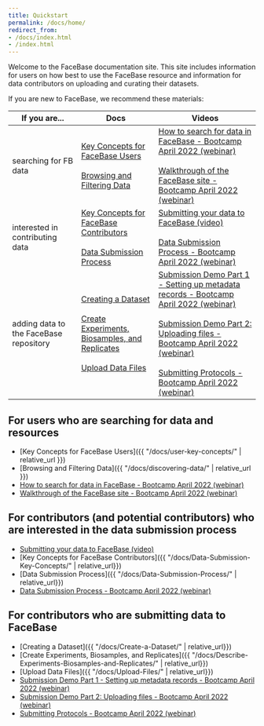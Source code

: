 ```yaml
---
title: Quickstart
permalink: /docs/home/
redirect_from:
- /docs/index.html
- /index.html
---
```


Welcome to the FaceBase documentation site. This site includes information for users on how best to use the FaceBase resource and information for data contributors on uploading and curating their datasets.

If you are new to FaceBase, we recommend these materials:

| If you are... | Docs | Videos |
|---|---|---|
| searching for FB data | [Key Concepts for FaceBase Users](/docs/user-key-concepts/)<br/><br/>[Browsing and Filtering Data](/docs/discovering-data/) | [How to search for data in FaceBase - Bootcamp April 2022 (webinar)](https://youtu.be/pEF4SYzA_Aw)<br/><br/>[Walkthrough of the FaceBase site - Bootcamp April 2022 (webinar)](https://youtu.be/65G8gIcqd04) |
| interested in contributing data | [Key Concepts for FaceBase Contributors](/docs/Data-Submission-Key-Concepts/)<br/><br/>[Data Submission Process](/docs/Data-Submission-Process/) | [Submitting your data to FaceBase (video)](https://youtu.be/S0gmerUo3I8)<br/><br/>[Data Submission Process - Bootcamp April 2022 (webinar)](https://youtu.be/S0gmerUo3I8) |
| adding data to the FaceBase repository | [Creating a Dataset](/docs/Create-a-Dataset/)<br/><br/>[Create Experiments, Biosamples, and Replicates](/docs/Describe-Experiments-Biosamples-and-Replicates/)<br/><br/>[Upload Data Files](/docs/Upload-Files/) | [Submission Demo Part 1 - Setting up metadata records - Bootcamp April 2022 (webinar)](https://youtu.be/DtYjI2rAHCs)<br/><br/>[Submission Demo Part 2: Uploading files - Bootcamp April 2022 (webinar)](https://youtu.be/BoRrrBSAOow)<br/><br/>[Submitting Protocols - Bootcamp April 2022 (webinar)](https://youtu.be/vacr9pPzbBI) |

## For users who are searching for data and resources

- [Key Concepts for FaceBase Users]({{ "/docs/user-key-concepts/" | relative_url }})
- [Browsing and Filtering Data]({{ "/docs/discovering-data/" | relative_url }})
- [How to search for data in FaceBase - Bootcamp April 2022 (webinar)](https://youtu.be/pEF4SYzA_Aw)
- [Walkthrough of the FaceBase site - Bootcamp April 2022 (webinar)](https://youtu.be/65G8gIcqd04)

## For contributors (and potential contributors) who are interested in the data submission process

- [Submitting your data to FaceBase (video)](https://youtu.be/S0gmerUo3I8)
- [Key Concepts for FaceBase Contributors]({{ "/docs/Data-Submission-Key-Concepts/" | relative_url}})
- [Data Submission Process]({{ "/docs/Data-Submission-Process/" | relative_url}})
- [Data Submission Process - Bootcamp April 2022 (webinar)](https://youtu.be/S0gmerUo3I8)

## For contributors who are submitting data to FaceBase

- [Creating a Dataset]({{ "/docs/Create-a-Dataset/" | relative_url}})
- [Create Experiments, Biosamples, and Replicates]({{ "/docs/Describe-Experiments-Biosamples-and-Replicates/" | relative_url}})
- [Upload Data Files]({{ "/docs/Upload-Files/" | relative_url}}) 
- [Submission Demo Part 1 - Setting up metadata records - Bootcamp April 2022 (webinar)](https://youtu.be/DtYjI2rAHCs)
- [Submission Demo Part 2: Uploading files - Bootcamp April 2022 (webinar)](https://youtu.be/BoRrrBSAOow)
- [Submitting Protocols - Bootcamp April 2022 (webinar)](https://youtu.be/vacr9pPzbBI)

